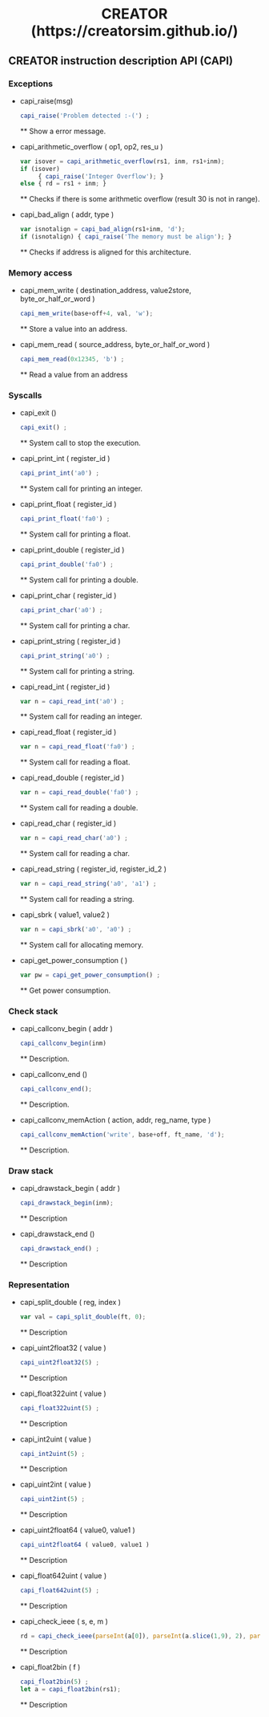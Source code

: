 <html>
 <h1 align="center">CREATOR (https://creatorsim.github.io/)</h1>
</html>


## CREATOR instruction description API (CAPI)


### Exceptions

* capi_raise(msg)
  ```javascript
  capi_raise('Problem detected :-(') ;
  ```
  ** Show a error message.

* capi_arithmetic_overflow ( op1, op2, res_u )
  ```javascript
  var isover = capi_arithmetic_overflow(rs1, inm, rs1+inm);
  if (isover)
       { capi_raise('Integer Overflow'); }
  else { rd = rs1 + inm; }
  ```
  ** Checks if there is some arithmetic overflow (result 30 is not in range).

* capi_bad_align ( addr, type )
  ```javascript
  var isnotalign = capi_bad_align(rs1+inm, 'd');
  if (isnotalign) { capi_raise('The memory must be align'); }
  ```
  ** Checks if address is aligned for this architecture.


### Memory access

* capi_mem_write ( destination_address, value2store, byte_or_half_or_word )
  ```javascript
  capi_mem_write(base+off+4, val, 'w');
  ```
  ** Store a value into an address.

* capi_mem_read ( source_address, byte_or_half_or_word )
  ```javascript
  capi_mem_read(0x12345, 'b') ;
  ```
  ** Read a value from an address


### Syscalls

* capi_exit ()
  ```javascript
  capi_exit() ;
  ```
  ** System call to stop the execution.

* capi_print_int ( register_id )
  ```javascript
  capi_print_int('a0') ;
  ```
  ** System call for printing an integer.

* capi_print_float ( register_id )
  ```javascript
  capi_print_float('fa0') ;
  ```
  ** System call for printing a float.

* capi_print_double ( register_id )
  ```javascript
  capi_print_double('fa0') ;
  ```
  ** System call for printing a double.

* capi_print_char ( register_id )
  ```javascript
  capi_print_char('a0') ;
  ```
  ** System call for printing a char.

* capi_print_string ( register_id )
  ```javascript
  capi_print_string('a0') ;
  ```
  ** System call for printing a string.

* capi_read_int ( register_id )
  ```javascript
  var n = capi_read_int('a0') ;
  ```
  ** System call for reading an integer.

* capi_read_float ( register_id )
  ```javascript
  var n = capi_read_float('fa0') ;
  ```
  ** System call for reading a float.

* capi_read_double ( register_id )
  ```javascript
  var n = capi_read_double('fa0') ;
  ```
  ** System call for reading a double.

* capi_read_char ( register_id )
  ```javascript
  var n = capi_read_char('a0') ;
  ```
  ** System call for reading a char.

* capi_read_string ( register_id, register_id_2 )
  ```javascript
  var n = capi_read_string('a0', 'a1') ;
  ```
  ** System call for reading a string.

* capi_sbrk ( value1, value2 )
  ```javascript
  var n = capi_sbrk('a0', 'a0') ;
  ```
  ** System call for allocating memory.

* capi_get_power_consumption ( )
  ```javascript
  var pw = capi_get_power_consumption() ;
  ```
  ** Get power consumption.


### Check stack

* capi_callconv_begin ( addr )
  ```javascript
  capi_callconv_begin(inm)
  ```
  ** Description.

* capi_callconv_end ()
  ```javascript
  capi_callconv_end();
  ```
  ** Description.

* capi_callconv_memAction ( action, addr, reg_name, type )
  ```javascript
  capi_callconv_memAction('write', base+off, ft_name, 'd');
  ```
  ** Description.


### Draw stack

* capi_drawstack_begin ( addr )
  ```javascript
  capi_drawstack_begin(inm);
  ```
  ** Description

* capi_drawstack_end ()
  ```javascript
  capi_drawstack_end() ;
  ```
  ** Description


### Representation

* capi_split_double ( reg, index )
  ```javascript
  var val = capi_split_double(ft, 0);
  ```
  ** Description

* capi_uint2float32 ( value )
  ```javascript
  capi_uint2float32(5) ;
  ```
  ** Description

* capi_float322uint ( value )
  ```javascript
  capi_float322uint(5) ;
  ```
  ** Description

* capi_int2uint ( value )
  ```javascript
  capi_int2uint(5) ;
  ```
  ** Description

* capi_uint2int ( value )
  ```javascript
  capi_uint2int(5) ;
  ```
  ** Description

* capi_uint2float64 ( value0, value1 )
  ```javascript
  capi_uint2float64 ( value0, value1 )
  ```
  ** Description

* capi_float642uint ( value )
  ```javascript
  capi_float642uint(5) ;
  ```
  ** Description

* capi_check_ieee ( s, e, m )
  ```javascript
  rd = capi_check_ieee(parseInt(a[0]), parseInt(a.slice(1,9), 2), parseInt(a.slice(10), 2));
  ```
  ** Description

* capi_float2bin ( f )
  ```javascript
  capi_float2bin(5) ;
  let a = capi_float2bin(rs1);
  ```
  ** Description

